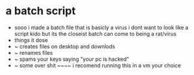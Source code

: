 # a batch script
* sooo i made a batch file that is basicly a virus i dont want to look like a script kido but its the closeist batch can come to being a rat/virus 
* things it dose
* ~ creates files on desktop and downlods 
* ~ renames files 
* ~ spams your keys saying "your pc is hacked"
* ~ some over shit ~~~~ i recomend running this in a vm your choice 
